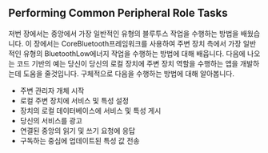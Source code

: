 ## Performing Common Peripheral Role Tasks

저번 장에서는 중앙에서 가장 일반적인 유형의 블루투스 작업을 수행하는 방법을 배웠습니다. 이 장에서는 CoreBluetooth프레임워크를 사용하여 주변 장치 측에서 가장 일반적인 유형의 BluetoothLow에너지 작업을 수행하는 방법에 대해 배웁니다. 다음에 나오는 코드 기반의 예는 당신이 당신의 로컬 장치에 주변 장치 역할을 수행하는 앱을 개발하는데 도움을 줄것입니다. 구체적으로 다음을 수행하는 방법에 대해 알아봅니다.

* 주변 관리자 개체 시작
* 로컬 주변 장치에 서비스 및 특성 설정
* 장치의 로컬 데이터베이스에 서비스 및 특성 게시
* 당신의 서비스를 광고
* 연결된 중앙의 읽기 및 쓰기 요청에 응답
* 구독하는 중심에 업데이트된 특성 값 전송

